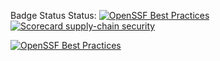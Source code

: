 Badge Status Status: [![OpenSSF Best Practices](https://www.bestpractices.dev/badge_static/passing)](https://www.bestpractices.dev/projects/8509)
[![Scorecard supply-chain security](https://github.com/Isaiah0521/PA-updated-Weapon-Master/actions/workflows/scorecard.yml/badge.svg)](https://github.com/Isaiah0521/PA-updated-Weapon-Master/actions/workflows/scorecard.yml)

[![OpenSSF Best Practices](https://www.bestpractices.dev/projects/8509/badge)](https://www.bestpractices.dev/projects/8509)
